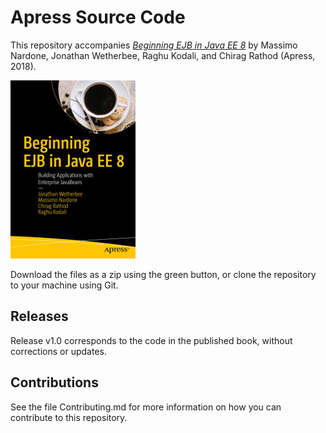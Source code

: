 # Apress Source Code

This repository accompanies [*Beginning EJB in Java EE 8*](https://www.apress.com/9781484235720) by Massimo Nardone, Jonathan Wetherbee, Raghu Kodali, and Chirag  Rathod (Apress, 2018).

[comment]: #cover
![Cover image](9781484235720.jpg)

Download the files as a zip using the green button, or clone the repository to your machine using Git.

## Releases

Release v1.0 corresponds to the code in the published book, without corrections or updates.

## Contributions

See the file Contributing.md for more information on how you can contribute to this repository.